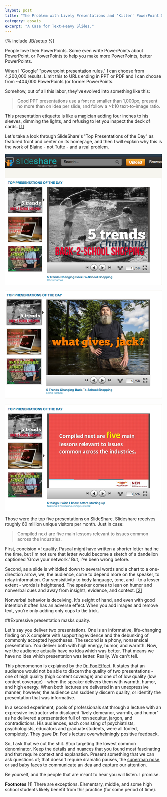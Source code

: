 ```yaml
---
layout: post
title: "The Problem with Lively Presentations and 'Killer' PowerPoint Slides"
category: essais
excerpt: "A Case for Text-Heavy Slides."
---
```

{% include JB/setup %}

People love their PowerPoints. Some even write PowerPoints about PowerPoint, or PowerPoints to help you make more PowerPoints, better PowerPoints.

When I 'Google' "powerpoint presentation rules," I can choose from 4,200,000 results. Limit this to URLs ending in PPT or PDF and I can choose from ~404,000 PowerPoints (or former PowerPoints.

Somehow, out of all this labor, they've evolved into something like this:

>Good PPT presentations use a font no smaller than 1,000px, present no more than on idea per slide, and follow a    >1:10 text-to-image ratio.

This presentation etiquette is like a magician adding four inches to his sleeves, dimming the lights, and refusing to let you inspect the deck of cards. [\[1\]](#fn1)

Let's take a look through SlideShare's "Top Presentations of the Day" as featured front and center on its homepage, and then I will explain why this is the work of Blaine - not Tufte - and a real problem.

![Most popular SlideShare presentations](/assets/images/slideshare-mostpopular.png)

![Jack slide](/assets/images/jack-slide.png)

![Sonsense slide](/assets/images/nonsenseslide.png)

Those were the top five presentations on SlideShare. Slideshare receives roughly 60 million unique visitors per month.
Just in case:
>Compiled next are five main lessons relevant to issues common across the industries.

First, concision =! quality. Pascal might have written a shorter letter had he the time, but I'm not sure that letter would become a sketch of a dandelion captioned 'Grow your network.' But, I've been wrong before.



Second, as a slide is whiddled down to several words and a chart to a one-direction arrow, we, the audience, come to depend more on the speaker, to relay information. Our sensisitivity to body language, tone, and - to a lesser extent - words is heightened. The speaker comes to lean on humor and nonverbal cues and away from insights, evidence, and context. [\[2\]](#fn2)

Nonverbal behavior is deceiving. It's sleight of hand, and even with good intention it often has an adverse effect. When you add images and remove text, you're only adding only cups to the trick.

##Expressive presentation masks quality.

Let's say you deliver two presentations. One is an informative, life-changing finding on X complete with supporting evidence and the debunking of commonly accepted hypotheses. The second is a phony, nonsensical presentation. You deliver both with high energy, humor, and warmth. Now, we the audience actually have no idea which was better. That means we have no idea which presentation was better. Really. We can't tell.

This phenomenon is explained by the [Dr. Fox Effect](http://en.wikipedia.org/wiki/Dr._Fox_effect). It states that an audience would not be able to discern the quality of two presentations - one of high quality (high content coverage) and one of of low quality (low content coverage) - when the speaker delivers them with warmth, humor, and high energy. When both lectures are delivered in an unexpressive manner, however, the audience can suddenly discern quality, or identify the presentation that was informative.

In a second experiment, pools of professionals sat through a lecture with an expressive instructor who displayed 'lively demeanor, warmth, and humor' as he delivered a presentation full of non sequitur, jargon, and contradictions. His audiences, each consisting of psychiatrists, psychologists, educators and graduate students, were all fooled, completely. They gave Dr. Fox's lecture overwhelmingly positive feedback.

So, I ask that we cut the shit. Stop targeting the lowest common denominator. Keep the details and nuances that you found most fascinating and that require context and explanation. Present something that we can ask questions of; that doesn't require dramatic pauses, the [superman pose](http://www.wired.com/wiredscience/2012/05/st_cuddy/), or sad baby faces to communicate an idea and capture our attention.

Be yourself, and the people that are meant to hear you will listen. I promise.

**Footnotes**
<a id="fn1">[1]</a>
There are exceptions. Elementary, middle, and some high school students likely benefit from this practice (for some period of time).